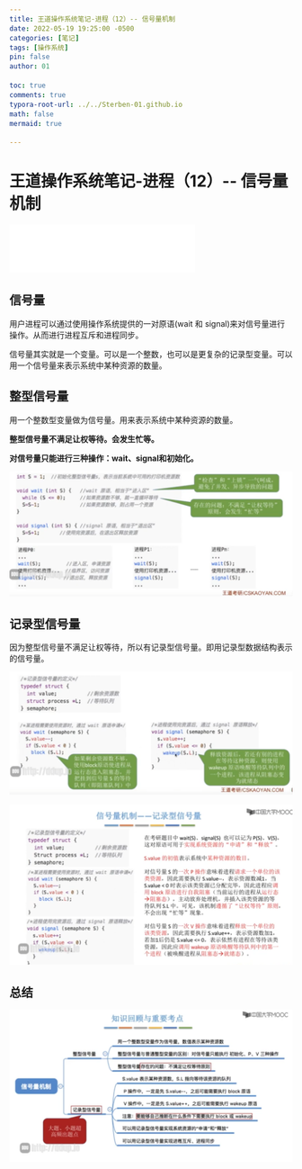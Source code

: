 ```yaml
---
title: 王道操作系统笔记-进程（12）-- 信号量机制
date: 2022-05-19 19:25:00 -0500
categories: [笔记]
tags: [操作系统]
pin: false
author: 01

toc: true
comments: true
typora-root-url: ../../Sterben-01.github.io
math: false
mermaid: true

---
```


# 王道操作系统笔记-进程（12）-- 信号量机制

<iframe frameborder="no" border="0" marginwidth="0" marginheight="0" width="330" height="86" src="//music.163.com/outchain/player?type=2&amp;id=26439381&amp;auto=1&amp;height=66"> </iframe>

## 信号量

用户进程可以通过使用操作系统提供的一对原语(wait 和 signal)来对信号量进行操作。从而进行进程互斥和进程同步。

信号量其实就是一个变量。可以是一个整数，也可以是更复杂的记录型变量。可以用一个信号量来表示系统中某种资源的数量。

## 整型信号量

用一个整数型变量做为信号量。用来表示系统中某种资源的数量。

__整型信号量不满足让权等待。会发生忙等。__

__对信号量只能进行三种操作：wait、signal和初始化。__ 

![QQ截图20220519194058](/assets/blog_res/2022-05-18-OS15.assets/QQ%E6%88%AA%E5%9B%BE20220519194058.png)



## 记录型信号量

因为整型信号量不满足让权等待，所以有记录型信号量。即用记录型数据结构表示的信号量。

![QQ截图20220519194313](/assets/blog_res/2022-05-18-OS15.assets/QQ%E6%88%AA%E5%9B%BE20220519194313.png)

![QQ截图20220519194612](/assets/blog_res/2022-05-18-OS15.assets/QQ%E6%88%AA%E5%9B%BE20220519194612.png)



## 总结

![QQ截图20220519194632](/assets/blog_res/2022-05-18-OS15.assets/QQ%E6%88%AA%E5%9B%BE20220519194632.png)
